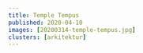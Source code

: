 ```yaml
---
title: Temple Tempus
published: 2020-04-10
images: [20200314-temple-tempus.jpg]
clusters: [arkitektur]
---
```


